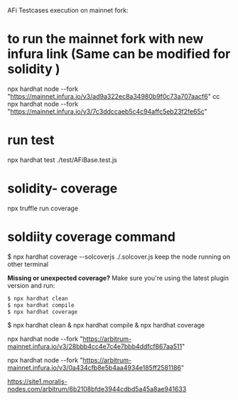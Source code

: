 AFi Testcases execution on mainnet fork:

# to run the mainnet fork with new infura link (Same can be modified for solidity )

npx hardhat node --fork "https://mainnet.infura.io/v3/ad9a322ec8a34980b9f0c73a707aacf6"
cc
npx hardhat node --fork "https://mainnet.infura.io/v3/7c3ddccaeb5c4c94affc5eb23f2fe65c"

# run test
npx hardhat test ./test/AFiBase.test.js

# solidity- coverage
npx truffle run coverage

# soldiity coverage command
$ npx hardhat coverage --solcoverjs ./.solcover.js 
keep the node running on other terminal


**Missing or unexpected coverage?** Make sure you're using the latest plugin version and run:
```sh
$ npx hardhat clean
$ npx hardhat compile
$ npx hardhat coverage
```

$ npx hardhat clean & npx hardhat compile & npx hardhat coverage

npx hardhat node --fork "https://arbitrum-mainnet.infura.io/v3/28bbb4cc4e7c4e7bbb4ddfcf867aa511"

npx hardhat node --fork "https://arbitrum-mainnet.infura.io/v3/0a434cfb8e5b4aa4934e185ff2581186"

https://site1.moralis-nodes.com/arbitrum/6b2108bfde3944cdbd5a45a8ae941633